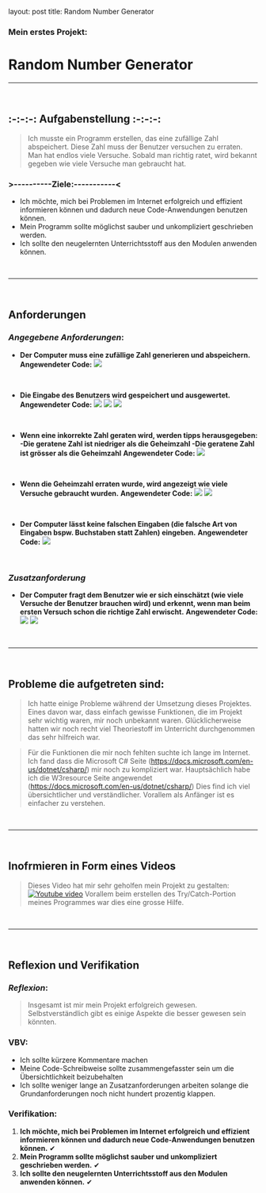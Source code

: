 layout: post
title: Random Number Generator
### Mein erstes Projekt:
# **Random Number Generator**
---

&nbsp;
## **:-:-:-: Aufgabenstellung :-:-:-:**
>Ich musste ein Programm erstellen, das eine zufällige Zahl abspeichert. Diese Zahl muss der Benutzer versuchen zu erraten. Man hat endlos viele Versuche. Sobald man richtig ratet, wird bekannt gegeben wie viele Versuche man gebraucht hat.
### **>----------**Ziele**:-----------<**
* Ich möchte, mich bei Problemen im Internet erfolgreich und effizient informieren können und dadurch neue Code-Anwendungen benutzen können.
* Mein Programm sollte möglichst sauber und unkompliziert geschrieben werden.
* Ich sollte den neugelernten Unterrichtsstoff aus den Modulen anwenden können. 


&nbsp;

---


&nbsp;
## **Anforderungen**
### *Angegebene Anforderungen*:
* **Der Computer muss eine zufällige Zahl generieren und abspeichern.**
**Angewendeter Code:**
![](https://snipboard.io/EtXDe0.jpg)

&nbsp;
* **Die Eingabe des Benutzers wird gespeichert und ausgewertet.**
**Angewendeter Code:**
![](https://snipboard.io/NYWBXM.jpg)
![](https://snipboard.io/A8x9uo.jpg)
![](https://snipboard.io/LcjzRN.jpg)


&nbsp;
* **Wenn eine inkorrekte Zahl geraten wird, werden tipps herausgegeben: 
-Die geratene Zahl ist niedriger als die Geheimzahl
-Die geratene Zahl ist grösser als die Geheimzahl**
**Angewendeter Code:**
![](https://snipboard.io/LOMINl.jpg)


&nbsp;
* **Wenn die Geheimzahl erraten wurde, wird angezeigt wie viele Versuche gebraucht wurden.**
**Angewendeter Code:**
![](https://snipboard.io/86qRLn.jpg)
![](https://snipboard.io/NBOvxc.jpg)


&nbsp;
* **Der Computer lässt keine falschen Eingaben (die falsche Art von Eingaben bspw. Buchstaben statt Zahlen) eingeben.**
**Angewendeter Code:**
![](https://snipboard.io/BHeXGU.jpg)


&nbsp;
### *Zusatzanforderung*
* **Der Computer fragt dem Benutzer wie er sich einschätzt (wie viele Versuche der Benutzer brauchen wird) und erkennt, wenn man beim ersten Versuch schon die richtige Zahl erwischt.**
**Angewendeter Code:**
![](https://snipboard.io/Ko6A79.jpg)
![](https://snipboard.io/stcHAf.jpg)


&nbsp;


---


&nbsp;
## **Probleme die aufgetreten sind:**
>Ich hatte einige Probleme während der Umsetzung dieses Projektes. Eines davon war, dass einfach gewisse Funktionen, die im Projekt sehr wichtig waren, mir noch unbekannt waren. Glücklicherweise hatten wir noch recht viel Theoriestoff im Unterricht durchgenommen das sehr hilfreich war. 

>Für die Funktionen die mir noch fehlten suchte ich lange im Internet. Ich fand dass die Microsoft C#  Seite (https://docs.microsoft.com/en-us/dotnet/csharp/) mir noch zu kompliziert war. 
Hauptsächlich habe ich die W3resource Seite angewendet (https://docs.microsoft.com/en-us/dotnet/csharp/)
Dies find ich viel übersichtlicher und verständlicher. Vorallem als Anfänger ist es einfacher zu verstehen.

&nbsp;


---


&nbsp;
## **Inofrmieren in Form eines Videos**
>Dieses Video hat mir sehr geholfen mein Projekt zu gestalten:
[![Youtube video](https://s17026.pcdn.co/wp-content/uploads/sites/13/2017/10/Screen-Shot-2017-10-26-at-16.36.01.png)](https://youtu.be/ZJRg8nrNeeA)
Vorallem beim erstellen des Try/Catch-Portion meines Programmes war dies eine grosse Hilfe.

&nbsp;


---


&nbsp;
## **Reflexion und Verifikation**
### *Reflexion*:
>Insgesamt ist mir mein Projekt erfolgreich gewesen. Selbstverständlich gibt es einige Aspekte die besser gewesen sein könnten.

### VBV:
* Ich sollte kürzere Kommentare machen
* Meine Code-Schreibweise sollte zusammengefasster sein um die Übersichtlichkeit beizubehalten
* Ich sollte weniger lange an Zusatzanforderungen arbeiten solange die Grundanforderungen noch nicht hundert prozentig klappen.
### Verifikation:
1. **Ich möchte, mich bei Problemen im Internet erfolgreich und effizient informieren können und dadurch neue Code-Anwendungen benutzen können.** ✔
2. **Mein Programm sollte möglichst sauber und unkompliziert geschrieben werden.** ✔
3. **Ich sollte den neugelernten Unterrichtsstoff aus den Modulen anwenden können.** ✔
